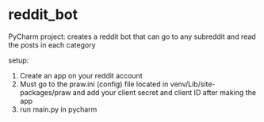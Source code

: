 # reddit_bot
PyCharm project:
  creates a reddit bot that can go to any subreddit and read the posts in each category
  
setup:
 1. Create an app on your reddit account
 2. Must go to the praw.ini (config) file located in venv/Lib/site-packages/praw and add your client secret and client ID after making the app
 3. run main.py in pycharm
 
